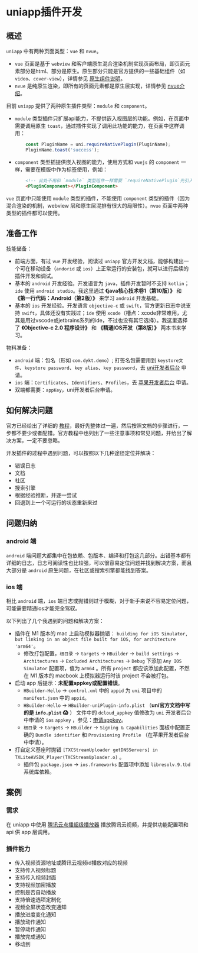 # uniapp插件开发

## 概述

`uniapp` 中有两种页面类型：`vue` 和 `nvue`。
 - `vue` 页面是基于 `webview` 和客户端原生混合渲染机制实现页面布局，即页面元素部分是html、部分是原生。原生部分只能是官方提供的一些基础组件（如 `video`、`cover-view`），详情参见 [原生组件说明](https://uniapp.dcloud.io/component/native-component)。
 - `nvue` 是纯原生渲染，即所有的页面元素都是原生层实现，详情参见 [nvue介绍](https://uniapp.dcloud.io/nvue-outline)。

 目前 `uniapp` 提供了两种原生插件类型：`module` 和 `component`。
 - `module` 类型插件只扩展api能力，不提供嵌入视图层的功能。例如，在页面中需要调用原生 `toast`，通过插件实现了调用此功能的能力，在页面中这样调用：
    ```javascript
        const PluginName = uni.requireNativePlugin(PluginName);
        PluginName.toast('success');
    ```
- `component` 类型插提供嵌入视图的能力，使用方式和 `vuejs` 的 `component` 一样，需要在模版中作为标签使用，例如：
    ```html
        <!-- 此处不用和 `module` 类型组件一样需要 `requireNativePlugin`先引入，直接使用就可以了 -->
        <PluginComponent></PluginComponent>
    ```

`vue` 页面中只能使用 `module` 类型的插件，不能使用 `component` 类型的插件（因为混合渲染的机制，webview 层和原生层混排有很大的局限性）。`nvue` 页面中两种类型的插件都可以使用。

## 准备工作

技能储备：
- 前端方面，有过 `vue` 开发经验，阅读过 `uniapp` 官方开发文档，能够构建出一个可在移动设备（`andorid` 或 `ios`）上正常运行的安装包，就可以进行后续的插件开发和调试。
- 基本的 `android` 开发经验。开发语言为 `java`，插件开发暂时不支持 `kotlin`；`ide` 使用 `android studio`。我这里通过 **《java核心技术卷1（第10版）》** 和 **《第一行代码：Android（第2版）》** 来学习 `android` 开发基础。
- 基本的 `ios` 开发经验。开发语言 `objective-c` 或 `swift`，官方更新日志中说支持 `swift`，具体还没有实践过；`ide` 使用 `xcode`（槽点：xcode非常难用，尤其是用过vscode或jetbrains系列的ide，不过也没有其它选择）。我这里选择了 **《Objective-c 2.0 程序设计》** 和 **《精通IOS开发（第8版）》** 两本书来学习。

物料准备：
- `android` 端：包名（形如 `com.dykt.demo`）; 打签名包需要用到 `keystore文件`、`keystore password`、`key alias`、`key password`，去 [uni开发者后台](https://dev.dcloud.net.cn) 申请。
- `ios` 端：`Certificates`、`Identifiers`、`Profiles`，去 [苹果开发者后台](https://developer.apple.com/account/resources/certificates/list) 申请。
- 双端都需要：`appKey`，uni开发者后台申请。

## 如何解决问题

官方已经给出了详细的 [教程](https://nativesupport.dcloud.net.cn/NativePlugin/README)，最好先整体过一遍，然后按照文档的步骤进行，一步都不要少或者配错。官方教程中也列出了一些注意事项和常见问题，并给出了解决方案，一定不要忽略。

开发插件的过程中遇到问题，可以按照以下几种途径定位并解决：
- 错误日志
- 文档
- 社区
- 搜索引擎
- 根据经验推断，并逐一尝试
- 回退到上一个可运行的状态重新来过

## 问题归纳

### android 端

`android` 端问题大都集中在包依赖、包版本、编译和打包这几部分。出错基本都有详细的日志，日志可阅读性也比较强，可以很容易定位问题并找到解决方案，而且大部分是 `android` 原生问题，在社区或搜索引擎都能找到答案。

### ios 端

相比 `android` 端，`ios` 端日志或抛错则过于模糊，对于新手来说不容易定位问题，可能需要精通ios才能完全驾驭。

以下列出了几个我遇到的问题和解决方案：
* 插件在 M1 版本的 mac 上启动模拟器抛错： `building for iOS Simulator, but linking in an object file built for iOS, for architecture 'arm64'`。
  * 修改打包配置，`根目录` -> `targets` -> `HBuilder` -> `build settings` -> `Architectures` -> `Excluded Architectures` -> `Debug` 下添加 `Any IOS Simulator` 配置项，值为 `arm64` 。所有 `project` 都应该添加此配置，不然在 M1 版本的 macbook 上模拟器运行时该 project 不会被打包。
* 启动 app 后提示：**未配置appkey或配置错误**。
  * `HBuilder-Hello` -> `control.xml` 中的 `appid` 为 `uni` 项目中的 `manifest.json` 中的 `appid`。
  * `HBuilder-Hello` -> `HBuilder-uniPlugin-info.plist` （**uni官方文档中写的是 `info.plist` 😱** ） 文件中的 `dcloud_appkey` 值修改为 `uni` 开发者后台中申请的 `ios` `appkey` ，参见：[申请appkey](https://nativesupport.dcloud.net.cn/AppDocs/usesdk/appkey)。
  * `根目录` -> `targets` -> `HBuilder` -> `Signing & Capabilities` 面板中配置正确的 `Bundle identifier` 和 `Provisioning Profile` （在苹果开发者后台中申请）。
* 打自定义基座时抛错 `[TXCStreamUploader getDNSServers] in TXLiteAVSDK_Player(TXCStreamUploader.o)` 。
  * 插件包 `package.json` -> `ios.frameworks` 配置项中添加 `libresolv.9.tbd` 系统库依赖。

## 案例

### 需求
在 uniapp 中使用 [腾讯云点播超级播放器](https://cloud.tencent.com/document/product/266/46217) 播放腾讯云视频，并提供功能配置项和 api 供 app 层调用。

### 插件能力
- 传入视频资源地址或腾讯云视频id播放对应的视频
- 支持传入视频标题
- 支持传入视频封面
- 支持视频加密播放
- 控制是否自动播放
- 支持倍速选项定制化
- 视频全屏状态改变通知
- 播放进度变化通知
- 播放动作通知
- 暂停动作通知
- 播放完成通知
- 移动到

### 


